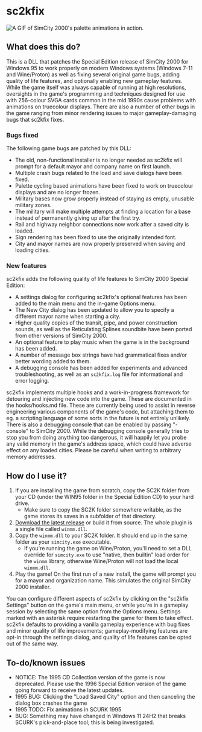 # sc2kfix
![A GIF of SimCity 2000's palette animations in action.](https://i.imgur.com/DYl508z.gif)

## What does this do?
This is a DLL that patches the Special Edition release of SimCity 2000 for Windows 95 to work properly on modern Windows systems (Windows 7-11 and Wine/Proton) as well as fixing several original game bugs, adding quality of life features, and optionally enabling new gameplay features. While the game itself was always capable of running at high resolutions, oversights in the game's programming and techniques designed for use with 256-colour SVGA cards common in the mid 1990s cause problems with animations on truecolour displays. There are also a number of other bugs in the game ranging from minor rendering issues to major gameplay-damaging bugs that sc2kfix fixes.

### Bugs fixed
The following game bugs are patched by this DLL:
* The old, non-functional installer is no longer needed as sc2kfix will prompt for a default mayor and company name on first launch.
* Multiple crash bugs related to the load and save dialogs have been fixed.
* Palette cycling based animations have been fixed to work on truecolour displays and are no longer frozen.
* Military bases now grow properly instead of staying as empty, unusable military zones.
* The military will make multiple attempts at finding a location for a base instead of permanently giving up after the first try.
* Rail and highway neighbor connections now work after a saved city is loaded.
* Sign rendering has been fixed to use the originally intended font.
* City and mayor names are now properly preserved when saving and loading cities.

### New features
sc2kfix adds the following quality of life features to SimCity 2000 Special Edition:
* A settings dialog for configuring sc2kfix's optional features has been added to the main menu and the in-game Options menu.
* The New City dialog has been updated to allow you to specify a different mayor name when starting a city.
* Higher quality copies of the transit, pipe, and power construction sounds, as well as the Reticulating Splines soundbite have been ported from other versions of SimCity 2000.
* An optional feature to play music when the game is in the background has been added.
* A number of message box strings have had grammatical fixes and/or better wording added to them.
* A debugging console has been added for experiments and advanced troubleshooting, as well as an `sc2kfix.log` file for informational and error logging.

sc2kfix implements multiple hooks and a work-in-progress framework for detouring and injecting new code into the game. These are documented in the hooks/hooks.md file. These are currently being used to assist in reverse engineering various components of the game's code, but attaching them to eg. a scripting language of some sorts in the future is not entirely unlikely. There is also a debugging console that can be enabled by passing "-console" to SimCity 2000. While the debugging console generally tries to stop you from doing anything too dangerous, it will happily let you probe any valid memory in the game's address space, which could have adverse effect on any loaded cities. Please be careful when writing to arbitrary memory addresses.

## How do I use it?
1. If you are installing the game from scratch, copy the SC2K folder from your CD (under the WIN95 folder in the Special Edition CD) to your hard drive.
   * Make sure to copy the SC2K folder somewhere writable, as the game stores its saves in a subfolder of that directory.
2. [Download the latest release](https://github.com/araxestroy/sc2kfix/releases) or build it from source. The whole plugin is a single file called `winmm.dll`.
3. Copy the `winmm.dll` to your SC2K folder. It should end up in the same folder as your `simcity.exe` executable.
   * If you're running the game on Wine/Proton, you'll need to set a DLL override for `simcity.exe` to use "native, then builtin" load order for the `winmm` library, otherwise Wine/Proton will not load the local `winmm.dll`.
4. Play the game! On the first run of a new install, the game will prompt you for a mayor and organization name. This simulates the original SimCity 2000 installer.

You can configure different aspects of sc2kfix by clicking on the "sc2kfix Settings" button on the game's main menu, or while you're in a gameplay session by selecting the same option from the Options menu. Settings marked with an asterisk require restarting the game for them to take effect. sc2kfix defaults to providing a vanilla gameplay experience with bug fixes and minor quality of life improvements; gameplay-modifying features are opt-in through the settings dialog, and quality of life features can be opted out of the same way.

## To-do/known issues
* NOTICE: The 1995 CD Collection version of the game is now deprecated. Please use the 1996 Special Edition version of the game going forward to receive the latest updates.
* 1995 BUG: Clicking the "Load Saved City" option and then canceling the dialog box crashes the game
* 1995 TODO: Fix animations in SCURK 1995
* BUG: Something may have changed in Windows 11 24H2 that breaks SCURK's pick-and-place tool; this is being investigated.
